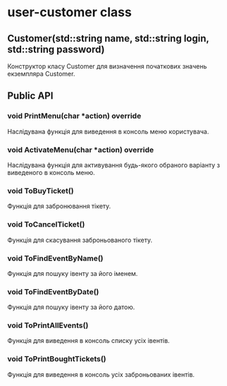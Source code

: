 # user-customer class

## Customer(std::string name, std::string login, std::string password)

Конструктор класу Customer для визначення початкових значень екземпляра Customer.

## Public API

### void PrintMenu(char *action) override

Наслідувана функція для виведення в консоль меню користувача.

### void ActivateMenu(char *action) override

Наслідувана функція для активування будь-якого обраного варіанту з виведеного в консоль меню.

### void ToBuyTicket()

Функція для забронювання тікету.

### void ToCancelTicket()

Функція для скасування заброньованого тікету.

### void ToFindEventByName()

Функція для пошуку івенту за його іменем.

### void ToFindEventByDate()

Функція для пошуку івенту за його датою.

### void ToPrintAllEvents()

Функція для виведення в консоль списку усіх івентів.

### void ToPrintBoughtTickets()

Функція для виведення в консоль усіх заброньованих івентів.
